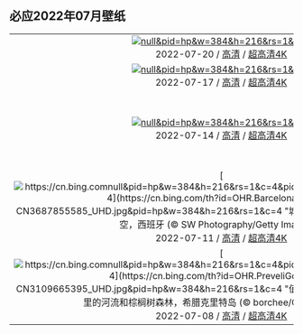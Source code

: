 ## 必应2022年07月壁纸
||||
|:---:|:---:|:---:|
|[![null&pid=hp&w=384&h=216&rs=1&c=4](https://cn.bing.com/th?id=OHR.MoonPhases_ZH-CN3779272016_UHD.jpg&pid=hp&w=384&h=216&rs=1&c=4 "人类迈出的一大步&#10;一组月相照片 (© Delpixart/Getty Images)")](null)<br/><center>2022-07-20 / [高清](https://cn.bing.com/th?id=OHR.MoonPhases_ZH-CN3779272016_1920x1080.jpg) / [超高清4K](https://cn.bing.com/th?id=OHR.MoonPhases_ZH-CN3779272016_UHD.jpg)<center/>|[![null&pid=hp&w=384&h=216&rs=1&c=4](https://cn.bing.com/th?id=OHR.FraueninselChiemsee_ZH-CN3541482552_UHD.jpg&pid=hp&w=384&h=216&rs=1&c=4 "“巴伐利亚海”中的岛屿&#10;基姆湖上的淑女岛，德国巴伐利亚州 (© Malorny/Getty Images)")](null)<br/><center>2022-07-19 / [高清](https://cn.bing.com/th?id=OHR.FraueninselChiemsee_ZH-CN3541482552_1920x1080.jpg) / [超高清4K](https://cn.bing.com/th?id=OHR.FraueninselChiemsee_ZH-CN3541482552_UHD.jpg)<center/>|[![null&pid=hp&w=384&h=216&rs=1&c=4](https://cn.bing.com/th?id=OHR.OmijimaIsland_ZH-CN3328515301_UHD.jpg&pid=hp&w=384&h=216&rs=1&c=4 "海上阿尔卑斯山&#10;布满奇石的青海岛，日本北长门海岸国定公园 (© Sean Pavone Photo/Adobe Stock)")](null)<br/><center>2022-07-18 / [高清](https://cn.bing.com/th?id=OHR.OmijimaIsland_ZH-CN3328515301_1920x1080.jpg) / [超高清4K](https://cn.bing.com/th?id=OHR.OmijimaIsland_ZH-CN3328515301_UHD.jpg)<center/>|
|[![null&pid=hp&w=384&h=216&rs=1&c=4](https://cn.bing.com/th?id=OHR.CoyoteButtes_ZH-CN3166159419_UHD.jpg&pid=hp&w=384&h=216&rs=1&c=4 "乘风破浪&#10;北狼丘里的\"波浪谷\"，美国亚利桑那州 (© Dennis Frates/Alamy)")](null)<br/><center>2022-07-17 / [高清](https://cn.bing.com/th?id=OHR.CoyoteButtes_ZH-CN3166159419_1920x1080.jpg) / [超高清4K](https://cn.bing.com/th?id=OHR.CoyoteButtes_ZH-CN3166159419_UHD.jpg)<center/>|[![null&pid=hp&w=384&h=216&rs=1&c=4](https://cn.bing.com/th?id=OHR.AmericanGoldfinch_ZH-CN2996912015_UHD.jpg&pid=hp&w=384&h=216&rs=1&c=4 "“薯片鸟”&#10;向日葵上的金翅雀，美国南卡罗来纳州 (© Teresa Kopec/Getty Images)")](null)<br/><center>2022-07-16 / [高清](https://cn.bing.com/th?id=OHR.AmericanGoldfinch_ZH-CN2996912015_1920x1080.jpg) / [超高清4K](https://cn.bing.com/th?id=OHR.AmericanGoldfinch_ZH-CN2996912015_UHD.jpg)<center/>|[![null&pid=hp&w=384&h=216&rs=1&c=4](https://cn.bing.com/th?id=OHR.Arrone_ZH-CN2794175618_UHD.jpg&pid=hp&w=384&h=216&rs=1&c=4 "时光倒流......&#10;阿罗内镇的村落，意大利翁布里亚大区 (© Maurizio Rellini/eStock Photo)")](null)<br/><center>2022-07-15 / [高清](https://cn.bing.com/th?id=OHR.Arrone_ZH-CN2794175618_1920x1080.jpg) / [超高清4K](https://cn.bing.com/th?id=OHR.Arrone_ZH-CN2794175618_UHD.jpg)<center/>|
|[![null&pid=hp&w=384&h=216&rs=1&c=4](https://cn.bing.com/th?id=OHR.BabyLemons_ZH-CN4212701834_UHD.jpg&pid=hp&w=384&h=216&rs=1&c=4 "自由自在的柠檬鲨&#10;爱丽丝镇附近水域中的柠檬鲨宝宝，巴哈马比米尼岛 (© Ken Kiefer 2/Getty Images)")](null)<br/><center>2022-07-14 / [高清](https://cn.bing.com/th?id=OHR.BabyLemons_ZH-CN4212701834_1920x1080.jpg) / [超高清4K](https://cn.bing.com/th?id=OHR.BabyLemons_ZH-CN4212701834_UHD.jpg)<center/>|[![https://cn.bing.comnull&pid=hp&w=384&h=216&rs=1&c=4&pid=hp&w=384&h=216&rs=1&c=4](https://cn.bing.com/th?id=OHR.BasaltGiants_ZH-CN4038085235_UHD.jpg&pid=hp&w=384&h=216&rs=1&c=4 "巨石中的巨石&#10;巨人堤道上的玄武岩柱，英国北爱尔兰 (© Olimpio Fantuz/eStock Photo)")](https://cn.bing.comnul)<br/><center>2022-07-13 / [高清](https://cn.bing.com/th?id=OHR.BasaltGiants_ZH-CN4038085235_1920x1080.jpg) / [超高清4K](https://cn.bing.com/th?id=OHR.BasaltGiants_ZH-CN4038085235_UHD.jpg)<center/>|[![https://cn.bing.comnull&pid=hp&w=384&h=216&rs=1&c=4&pid=hp&w=384&h=216&rs=1&c=4](https://cn.bing.com/th?id=OHR.SpiralHill_ZH-CN3829252235_UHD.jpg&pid=hp&w=384&h=216&rs=1&c=4 "螺旋上升……&#10;悉尼奥林匹克公园里的湾标瞭望台，澳大利亚 (© ai_yoshi/Getty Images)")](https://cn.bing.comnul)<br/><center>2022-07-12 / [高清](https://cn.bing.com/th?id=OHR.SpiralHill_ZH-CN3829252235_1920x1080.jpg) / [超高清4K](https://cn.bing.com/th?id=OHR.SpiralHill_ZH-CN3829252235_UHD.jpg)<center/>|
|[![https://cn.bing.comnull&pid=hp&w=384&h=216&rs=1&c=4&pid=hp&w=384&h=216&rs=1&c=4](https://cn.bing.com/th?id=OHR.BarcelonaPop_ZH-CN3687855585_UHD.jpg&pid=hp&w=384&h=216&rs=1&c=4 "城市规划永不停歇&#10;巴塞罗那城市上空，西班牙 (© SW Photography/Getty Images)")](https://cn.bing.comnul)<br/><center>2022-07-11 / [高清](https://cn.bing.com/th?id=OHR.BarcelonaPop_ZH-CN3687855585_1920x1080.jpg) / [超高清4K](https://cn.bing.com/th?id=OHR.BarcelonaPop_ZH-CN3687855585_UHD.jpg)<center/>|[![https://cn.bing.comnull&pid=hp&w=384&h=216&rs=1&c=4&pid=hp&w=384&h=216&rs=1&c=4](https://cn.bing.com/th?id=OHR.OludenizTurkey_ZH-CN3467496108_UHD.jpg&pid=hp&w=384&h=216&rs=1&c=4 "绚丽多彩的海滩&#10;鸟瞰视角下的彩色船只，土耳其欧鲁旦尼斯 (© den-belitsky/Getty Images)")](https://cn.bing.comnul)<br/><center>2022-07-10 / [高清](https://cn.bing.com/th?id=OHR.OludenizTurkey_ZH-CN3467496108_1920x1080.jpg) / [超高清4K](https://cn.bing.com/th?id=OHR.OludenizTurkey_ZH-CN3467496108_UHD.jpg)<center/>|[![https://cn.bing.comnull&pid=hp&w=384&h=216&rs=1&c=4&pid=hp&w=384&h=216&rs=1&c=4](https://cn.bing.com/th?id=OHR.DolomitesMW_ZH-CN3307894335_UHD.jpg&pid=hp&w=384&h=216&rs=1&c=4 "彩虹桥&#10;多洛米蒂山上空的银河，意大利 (© Carlos Fernandez/Getty Images)")](https://cn.bing.comnul)<br/><center>2022-07-09 / [高清](https://cn.bing.com/th?id=OHR.DolomitesMW_ZH-CN3307894335_1920x1080.jpg) / [超高清4K](https://cn.bing.com/th?id=OHR.DolomitesMW_ZH-CN3307894335_UHD.jpg)<center/>|
|[![https://cn.bing.comnull&pid=hp&w=384&h=216&rs=1&c=4&pid=hp&w=384&h=216&rs=1&c=4](https://cn.bing.com/th?id=OHR.PreveliGorge_ZH-CN3109665395_UHD.jpg&pid=hp&w=384&h=216&rs=1&c=4 "值得一去的魅力峡谷&#10;普雷维利峡谷里的河流和棕榈树森林，希腊克里特岛 (© borchee/Getty Images)")](https://cn.bing.comnul)<br/><center>2022-07-08 / [高清](https://cn.bing.com/th?id=OHR.PreveliGorge_ZH-CN3109665395_1920x1080.jpg) / [超高清4K](https://cn.bing.com/th?id=OHR.PreveliGorge_ZH-CN3109665395_UHD.jpg)<center/>|[![https://cn.bing.comnull&pid=hp&w=384&h=216&rs=1&c=4&pid=hp&w=384&h=216&rs=1&c=4](https://cn.bing.com/th?id=OHR.HecetaHead_ZH-CN2813876594_UHD.jpg&pid=hp&w=384&h=216&rs=1&c=4 "黑夜海岸边的一盏灯&#10;哈萨塔角灯塔，佛罗伦萨，俄勒冈州 (© Tom Schwabel/Tandem Stills + Motion)")](https://cn.bing.comnul)<br/><center>2022-07-07 / [高清](https://cn.bing.com/th?id=OHR.HecetaHead_ZH-CN2813876594_1920x1080.jpg) / [超高清4K](https://cn.bing.com/th?id=OHR.HecetaHead_ZH-CN2813876594_UHD.jpg)<center/>|[![https://cn.bing.comnull&pid=hp&w=384&h=216&rs=1&c=4&pid=hp&w=384&h=216&rs=1&c=4](https://cn.bing.com/th?id=OHR.KissingPuffins_ZH-CN2578608262_UHD.jpg&pid=hp&w=384&h=216&rs=1&c=4 "春天是接吻的季节&#10;一对大西洋海雀在接吻，设得兰群岛，苏格兰 (© Vince Burton/Minden Pictures)")](https://cn.bing.comnul)<br/><center>2022-07-06 / [高清](https://cn.bing.com/th?id=OHR.KissingPuffins_ZH-CN2578608262_1920x1080.jpg) / [超高清4K](https://cn.bing.com/th?id=OHR.KissingPuffins_ZH-CN2578608262_UHD.jpg)<center/>|
